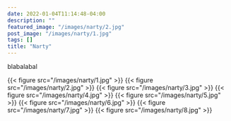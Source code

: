 ```yaml
---
date: 2022-01-04T11:14:48-04:00
description: ""
featured_image: "/images/narty/2.jpg"
post_image: "/images/narty/1.jpg"
tags: []
title: "Narty"
---
```


blabalabal

{{< figure src="/images/narty/1.jpg" >}}
{{< figure src="/images/narty/2.jpg" >}}
{{< figure src="/images/narty/3.jpg" >}}
{{< figure src="/images/narty/4.jpg" >}}
{{< figure src="/images/narty/5.jpg" >}}
{{< figure src="/images/narty/6.jpg" >}}
{{< figure src="/images/narty/7.jpg" >}}
{{< figure src="/images/narty/8.jpg" >}}
